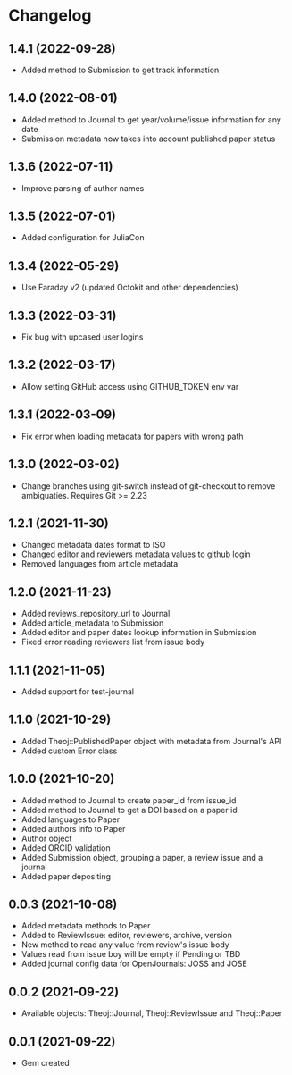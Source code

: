 # Changelog

## 1.4.1 (2022-09-28)

- Added method to Submission to get track information

## 1.4.0 (2022-08-01)

- Added method to Journal to get year/volume/issue information for any date
- Submission metadata now takes into account published paper status

## 1.3.6 (2022-07-11)

- Improve parsing of author names

## 1.3.5 (2022-07-01)

- Added configuration for JuliaCon

## 1.3.4 (2022-05-29)

- Use Faraday v2 (updated Octokit and other dependencies)

## 1.3.3 (2022-03-31)

- Fix bug with upcased user logins

## 1.3.2 (2022-03-17)

- Allow setting GitHub access using GITHUB_TOKEN env var

## 1.3.1 (2022-03-09)

- Fix error when loading metadata for papers with wrong path

## 1.3.0 (2022-03-02)

- Change branches using git-switch instead of git-checkout to remove ambiguaties. Requires Git >= 2.23

## 1.2.1 (2021-11-30)

- Changed metadata dates format to ISO
- Changed editor and reviewers metadata values to github login
- Removed languages from article metadata

## 1.2.0 (2021-11-23)

- Added reviews_repository_url to Journal
- Added article_metadata to Submission
- Added editor and paper dates lookup information in Submission
- Fixed error reading reviewers list from issue body

## 1.1.1 (2021-11-05)

- Added support for test-journal

## 1.1.0 (2021-10-29)

- Added Theoj::PublishedPaper object with metadata from Journal's API
- Added custom Error class

## 1.0.0 (2021-10-20)

- Added method to Journal to create paper_id from issue_id
- Added method to Journal to get a DOI based on a paper id
- Added languages to Paper
- Added authors info to Paper
- Author object
- Added ORCID validation
- Added Submission object, grouping a paper, a review issue and a journal
- Added paper depositing

## 0.0.3 (2021-10-08)

- Added metadata methods to Paper
- Added to ReviewIssue: editor, reviewers, archive, version
- New method to read any value from review's issue body
- Values read from issue boy will be empty if Pending or TBD
- Added journal config data for OpenJournals: JOSS and JOSE


## 0.0.2 (2021-09-22)

- Available objects: Theoj::Journal, Theoj::ReviewIssue and Theoj::Paper


## 0.0.1 (2021-09-22)

- Gem created


